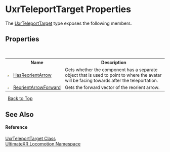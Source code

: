 # UxrTeleportTarget Properties
 

The <a href="T_UltimateXR_Locomotion_UxrTeleportTarget">UxrTeleportTarget</a> type exposes the following members.


## Properties
&nbsp;<table><tr><th></th><th>Name</th><th>Description</th></tr><tr><td>![Public property](media/pubproperty.gif "Public property")</td><td><a href="P_UltimateXR_Locomotion_UxrTeleportTarget_HasReorientArrow">HasReorientArrow</a></td><td>
Gets whether the component has a separate object that is used to point to where the avatar will be facing towards after the teleportation.</td></tr><tr><td>![Public property](media/pubproperty.gif "Public property")</td><td><a href="P_UltimateXR_Locomotion_UxrTeleportTarget_ReorientArrowForward">ReorientArrowForward</a></td><td>
Gets the forward vector of the reorient arrow.</td></tr></table>&nbsp;
<a href="#uxrteleporttarget-properties">Back to Top</a>

## See Also


#### Reference
<a href="T_UltimateXR_Locomotion_UxrTeleportTarget">UxrTeleportTarget Class</a><br /><a href="N_UltimateXR_Locomotion">UltimateXR.Locomotion Namespace</a><br />